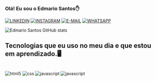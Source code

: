 ### Olá! Eu sou o Edmario Santos✋

[![LINKEDIN](https://img.shields.io/badge/LinkedIn-0077B5?style=for-the-badge&logo=linkedin&logoColor=white)](https://www.linkedin.com/in/edmariosantos-ti/)
[![INSTAGRAM](https://img.shields.io/badge/Instagram-E4405F?style=for-the-badge&logo=instagram&logoColor=white)](https://www.instagram.com/edmario_gomes/)
[![E-MAIL](https://img.shields.io/badge/Gmail-D14836?style=for-the-badge&logo=gmail&logoColor=white)](edmariosantoss@outlook.com)
[![WHATSAPP](https://img.shields.io/badge/WhatsApp-25D366?style=for-the-badge&logo=whatsapp&logoColor=white)](https://contate.me/edmarosantos)

![Edmario Santos GitHub stats](https://github-readme-stats.vercel.app/api?username=Edmarioo&show_icons=true&theme=radical)


## Tecnologias que eu uso no meu dia e que estou em aprendizado.🖥️

<div style="display:inline_block"><br/>
<img align= "center" alt="html5" src="https://img.shields.io/badge/HTML5-E34F26?style=for-the-badge&logo=html5&logoColor=white"/>
<img align= "center" alt="css" src="https://img.shields.io/badge/CSS3-1572B6?style=for-the-badge&logo=css3&logoColor=white"/>
<img align= "center" alt="javascript" src="https://img.shields.io/badge/JavaScript-F7DF1E?style=for-the-badge&logo=javascript&logoColor=black"/>
  <img align= "center" alt="javascript" src="https://img.shields.io/badge/Bootstrap-563D7C?style=for-the-badge&logo=bootstrap&logoColor=black"/>



</div>
